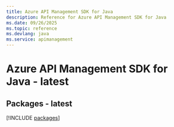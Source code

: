 ```yaml
---
title: Azure API Management SDK for Java
description: Reference for Azure API Management SDK for Java
ms.date: 09/26/2025
ms.topic: reference
ms.devlang: java
ms.service: apimanagement
---
```

# Azure API Management SDK for Java - latest
## Packages - latest
[!INCLUDE [packages](api-management-index.md)]